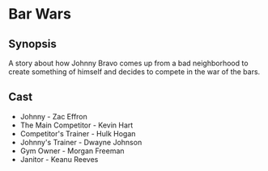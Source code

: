 # Bar Wars

## Synopsis
A story about how Johnny Bravo comes up from a bad neighborhood to create something of himself and decides to compete in the war of the bars.


## Cast
 - Johnny - Zac Effron
 - The Main Competitor - Kevin Hart
 - Competitor's Trainer - Hulk Hogan
 - Johnny's Trainer - Dwayne Johnson
 - Gym Owner - Morgan Freeman
 - Janitor - Keanu Reeves
